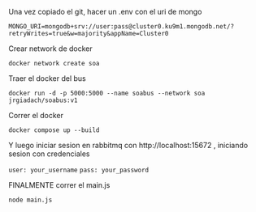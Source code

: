Una vez copiado el git, hacer un .env con el uri de mongo

`MONGO_URI=mongodb+srv://user:pass@cluster0.ku9m1.mongodb.net/?retryWrites=true&w=majority&appName=Cluster0`

Crear network de docker

`docker network create soa`

Traer el docker del bus

`docker run -d -p 5000:5000 --name soabus --network soa jrgiadach/soabus:v1`

Correr el docker

`docker compose up --build`

Y luego iniciar sesion en rabbitmq con http://localhost:15672 , iniciando sesion con credenciales

`user: your_username`
`pass: your_password`

FINALMENTE correr el main.js

`node main.js`
